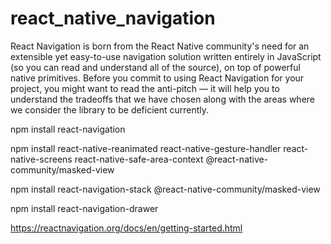 # react_native_navigation
React Navigation is born from the React Native community's need for an extensible yet easy-to-use navigation solution written entirely in JavaScript (so you can read and understand all of the source), on top of powerful native primitives.  Before you commit to using React Navigation for your project, you might want to read the anti-pitch — it will help you to understand the tradeoffs that we have chosen along with the areas where we consider the library to be deficient currently.


npm install react-navigation

npm install react-native-reanimated react-native-gesture-handler react-native-screens react-native-safe-area-context @react-native-community/masked-view

npm install react-navigation-stack @react-native-community/masked-view

npm install react-navigation-drawer

https://reactnavigation.org/docs/en/getting-started.html
